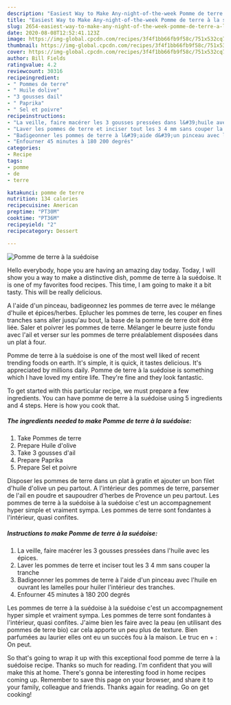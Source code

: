 ```yaml
---
description: "Easiest Way to Make Any-night-of-the-week Pomme de terre à la suédoise"
title: "Easiest Way to Make Any-night-of-the-week Pomme de terre à la suédoise"
slug: 2654-easiest-way-to-make-any-night-of-the-week-pomme-de-terre-a-la-suedoise
date: 2020-08-08T12:52:41.123Z
image: https://img-global.cpcdn.com/recipes/3f4f1bb66fb9f58c/751x532cq70/pomme-de-terre-a-la-suedoise-photo-principale-de-la-recette.jpg
thumbnail: https://img-global.cpcdn.com/recipes/3f4f1bb66fb9f58c/751x532cq70/pomme-de-terre-a-la-suedoise-photo-principale-de-la-recette.jpg
cover: https://img-global.cpcdn.com/recipes/3f4f1bb66fb9f58c/751x532cq70/pomme-de-terre-a-la-suedoise-photo-principale-de-la-recette.jpg
author: Bill Fields
ratingvalue: 4.2
reviewcount: 30316
recipeingredient:
- " Pommes de terre"
- " Huile dolive"
- "3 gousses dail"
- " Paprika"
- " Sel et poivre"
recipeinstructions:
- "La veille, faire macérer les 3 gousses pressées dans l&#39;huile avec les épices."
- "Laver les pommes de terre et inciser tout les 3 4 mm sans couper la tranche"
- "Badigeonner les pommes de terre à l&#39;aide d&#39;un pinceau avec l&#39;huile en ouvrant les lamelles pour huiler l&#39;intérieur des tranches."
- "Enfourner 45 minutes à 180 200 degrés"
categories:
- Recipe
tags:
- pomme
- de
- terre

katakunci: pomme de terre 
nutrition: 134 calories
recipecuisine: American
preptime: "PT30M"
cooktime: "PT36M"
recipeyield: "2"
recipecategory: Dessert

---
```



![Pomme de terre à la suédoise](https://img-global.cpcdn.com/recipes/3f4f1bb66fb9f58c/751x532cq70/pomme-de-terre-a-la-suedoise-photo-principale-de-la-recette.jpg)

Hello everybody, hope you are having an amazing day today. Today, I will show you a way to make a distinctive dish, pomme de terre à la suédoise. It is one of my favorites food recipes. This time, I am going to make it a bit tasty. This will be really delicious.

A l&#39;aide d&#39;un pinceau, badigeonnez les pommes de terre avec le mélange d&#39;huile et épices/herbes. Eplucher les pommes de terre, les couper en fines tranches sans aller jusqu&#39;au bout, la base de la pomme de terre doit être liée. Saler et poivrer les pommes de terre. Mélanger le beurre juste fondu avec l&#39;ail et verser sur les pommes de terre préalablement disposées dans un plat à four.

Pomme de terre à la suédoise is one of the most well liked of recent trending foods on earth. It's simple, it is quick, it tastes delicious. It's appreciated by millions daily. Pomme de terre à la suédoise is something which I have loved my entire life. They're fine and they look fantastic.


To get started with this particular recipe, we must prepare a few ingredients. You can have pomme de terre à la suédoise using 5 ingredients and 4 steps. Here is how you cook that.

<!--inarticleads1-->

##### The ingredients needed to make Pomme de terre à la suédoise:

1. Take  Pommes de terre
1. Prepare  Huile d&#39;olive
1. Take 3 gousses d&#39;ail
1. Prepare  Paprika
1. Prepare  Sel et poivre


Disposer les pommes de terre dans un plat à gratin et ajouter un bon filet d&#39;huile d&#39;olive un peu partout. A l&#39;intérieur des pommes de terre, parsemer de l&#39;ail en poudre et saupoudrer d&#39;herbes de Provence un peu partout. Les pommes de terre à la suédoise à la suédoise c&#39;est un accompagnement hyper simple et vraiment sympa. Les pommes de terre sont fondantes à l&#39;intérieur, quasi confites. 

<!--inarticleads2-->

##### Instructions to make Pomme de terre à la suédoise:

1. La veille, faire macérer les 3 gousses pressées dans l&#39;huile avec les épices.
1. Laver les pommes de terre et inciser tout les 3 4 mm sans couper la tranche
1. Badigeonner les pommes de terre à l&#39;aide d&#39;un pinceau avec l&#39;huile en ouvrant les lamelles pour huiler l&#39;intérieur des tranches.
1. Enfourner 45 minutes à 180 200 degrés


Les pommes de terre à la suédoise à la suédoise c&#39;est un accompagnement hyper simple et vraiment sympa. Les pommes de terre sont fondantes à l&#39;intérieur, quasi confites. J&#39;aime bien les faire avec la peau (en utilisant des pommes de terre bio) car cela apporte un peu plus de texture. Bien parfumées au laurier elles ont eu un succès fou à la maison. Le truc en + : On peut. 

So that's going to wrap it up with this exceptional food pomme de terre à la suédoise recipe. Thanks so much for reading. I'm confident that you will make this at home. There's gonna be interesting food in home recipes coming up. Remember to save this page on your browser, and share it to your family, colleague and friends. Thanks again for reading. Go on get cooking!
